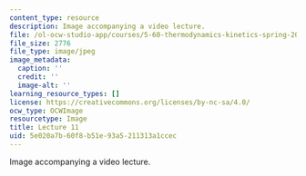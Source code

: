 ```yaml
---
content_type: resource
description: Image accompanying a video lecture.
file: /ol-ocw-studio-app/courses/5-60-thermodynamics-kinetics-spring-2008/5e020a7b60f8b51e93a5211313a1ccec_lec11_th.jpg
file_size: 2776
file_type: image/jpeg
image_metadata:
  caption: ''
  credit: ''
  image-alt: ''
learning_resource_types: []
license: https://creativecommons.org/licenses/by-nc-sa/4.0/
ocw_type: OCWImage
resourcetype: Image
title: Lecture 11
uid: 5e020a7b-60f8-b51e-93a5-211313a1ccec
---
```

Image accompanying a video lecture.